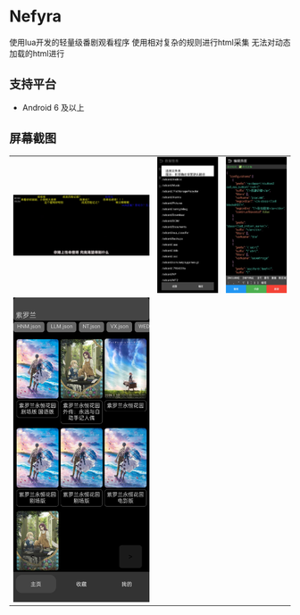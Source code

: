 # Nefyra
使用lua开发的轻量级番剧观看程序 使用相对复杂的规则进行html采集 无法对动态加载的html进行

## 支持平台
- Android 6 及以上

## 屏幕截图 
<table>
  <tr>
    <td><img alt="" src="static/screenshot/Screenshot_2025-01-17-23-13-22-00_524941aa119e99821e8cb56956fc9330.jpg"></td>
    <td><img alt="" src="static/screenshot/Screenshot_2025-01-17-23-10-43-51_524941aa119e99821e8cb56956fc9330.jpg"></td>
    <td><img alt="" src="static/screenshot/Screenshot_2025-01-17-23-09-27-09_524941aa119e99821e8cb56956fc9330.jpg"></td>
  <tr>
  <tr>
    <td><img alt="" src="static/screenshot/Screenshot_2025-01-17-23-09-18-87_524941aa119e99821e8cb56956fc9330.jpg"></td>
  <tr>
</table>